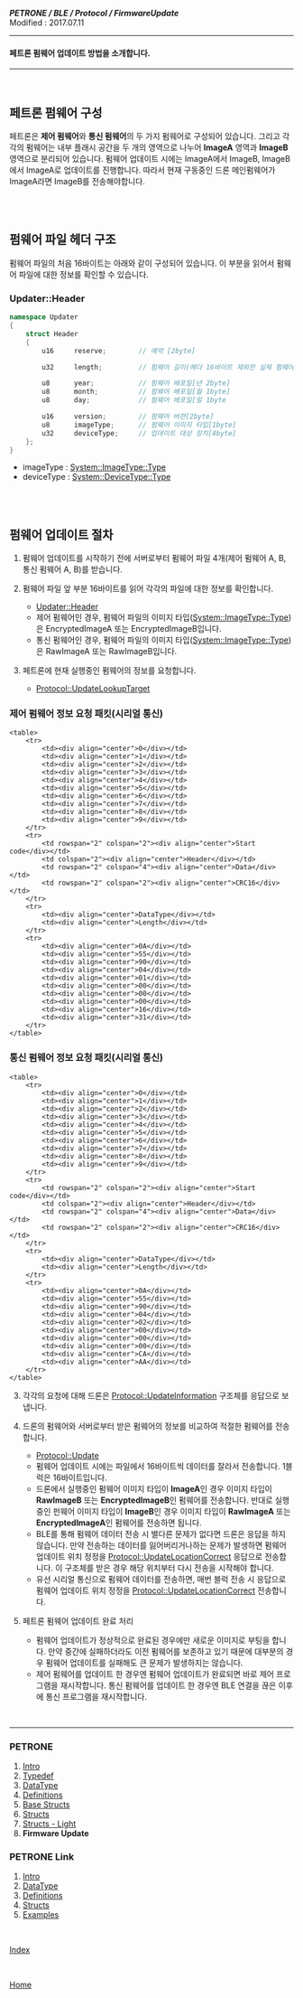 ***PETRONE / BLE / Protocol / FirmwareUpdate***<br>
Modified : 2017.07.11

---

#### 페트론 펌웨어 업데이트 방법을 소개합니다.

---

<br>

## 페트론 펌웨어 구성

페트론은 **제어 펌웨어**와 **통신 펌웨어**의 두 가지 펌웨어로 구성되어 있습니다. 그리고 각각의 펌웨어는 내부 플래시 공간을 두 개의 영역으로 나누어 **ImageA** 영역과 **ImageB** 영역으로 분리되어 있습니다. 펌웨어 업데이트 시에는 ImageA에서 ImageB, ImageB에서 ImageA로 업데이트를 진행합니다. 따라서 현재 구동중인 드론 메인펌웨어가 ImageA라면 ImageB를 전송해야합니다.

<br>
<br>

## 펌웨어 파일 헤더 구조

펌웨어 파일의 처음 16바이트는 아래와 같이 구성되어 있습니다. 이 부분을 읽어서 펌웨어 파일에 대한 정보를 확인할 수 있습니다.<br>
### <a name="UpdaterHeader">Updater::Header</a>
```cpp
namespace Updater
{
    struct Header
    {
        u16     reserve;        // 예약 [2byte]

        u32     length;         // 펌웨어 길이(헤더 16바이트 제외한 실제 펌웨어의 길이)[4byte]

        u8      year;           // 펌웨어 배포일[년 2byte]
        u8      month;          // 펌웨어 배포일[월 1byte]
        u8      day;            // 펌웨어 배포일[일 1byte

        u16     version;        // 펌웨어 버젼[2byte]
        u8      imageType;      // 펌웨어 이미지 타입[1byte]
        u32     deviceType;     // 업데이트 대상 장치[4byte]
    };
}
```
- imageType : [System::ImageType::Type](definitions.md#ImageType)
- deviceType : [System::DeviceType::Type](definitions.md#DeviceType)

<br>
<br>

## 펌웨어 업데이트 절차

1. 펌웨어 업데이트를 시작하기 전에 서버로부터 펌웨어 파일 4개(제어 펌웨어 A, B, 통신 펌웨어 A, B)를 받습니다.

2. 펌웨어 파일 앞 부분 16바이트를 읽어 각각의 파일에 대한 정보를 확인합니다.<br>
    - [Updater::Header](#UpdaterHeader)<br>
    - 제어 펌웨어인 경우, 펌웨어 파일의 이미지 타입([System::ImageType::Type](definitions.md#ImageType))은 EncryptedImageA 또는 EncryptedImageB입니다.
    - 통신 펌웨어인 경우, 펌웨어 파일의 이미지 타입([System::ImageType::Type](definitions.md#ImageType))은 RawImageA 또는 RawImageB입니다.

2. 페트론에 현재 실행중인 펌웨어의 정보를 요청합니다.<br>
    - [Protocol::UpdateLookupTarget](structs.md#UpdateLookupTarget)

### 제어 펌웨어 정보 요청 패킷(시리얼 통신)
    <table>
        <tr>
            <td><div align="center">0</div></td>
            <td><div align="center">1</div></td>
            <td><div align="center">2</div></td>
            <td><div align="center">3</div></td>
            <td><div align="center">4</div></td>
            <td><div align="center">5</div></td>
            <td><div align="center">6</div></td>
            <td><div align="center">7</div></td>
            <td><div align="center">8</div></td>
            <td><div align="center">9</div></td>
        </tr>
        <tr>
            <td rowspan="2" colspan="2"><div align="center">Start code</div></td>
            <td colspan="2"><div align="center">Header</div></td>
            <td rowspan="2" colspan="4"><div align="center">Data</div></td>
            <td rowspan="2" colspan="2"><div align="center">CRC16</div></td>
        </tr>
        <tr>
            <td><div align="center">DataType</div></td>
            <td><div align="center">Length</div></td>
        </tr>
        <tr>
            <td><div align="center">0A</div></td>
            <td><div align="center">55</div></td>
            <td><div align="center">90</div></td>
            <td><div align="center">04</div></td>
            <td><div align="center">01</div></td>
            <td><div align="center">00</div></td>
            <td><div align="center">00</div></td>
            <td><div align="center">00</div></td>
            <td><div align="center">16</div></td>
            <td><div align="center">31</div></td>
        </tr>
    </table>

### 통신 펌웨어 정보 요청 패킷(시리얼 통신)
    <table>
        <tr>
            <td><div align="center">0</div></td>
            <td><div align="center">1</div></td>
            <td><div align="center">2</div></td>
            <td><div align="center">3</div></td>
            <td><div align="center">4</div></td>
            <td><div align="center">5</div></td>
            <td><div align="center">6</div></td>
            <td><div align="center">7</div></td>
            <td><div align="center">8</div></td>
            <td><div align="center">9</div></td>
        </tr>
        <tr>
            <td rowspan="2" colspan="2"><div align="center">Start code</div></td>
            <td colspan="2"><div align="center">Header</div></td>
            <td rowspan="2" colspan="4"><div align="center">Data</div></td>
            <td rowspan="2" colspan="2"><div align="center">CRC16</div></td>
        </tr>
        <tr>
            <td><div align="center">DataType</div></td>
            <td><div align="center">Length</div></td>
        </tr>
        <tr>
            <td><div align="center">0A</div></td>
            <td><div align="center">55</div></td>
            <td><div align="center">90</div></td>
            <td><div align="center">04</div></td>
            <td><div align="center">02</div></td>
            <td><div align="center">00</div></td>
            <td><div align="center">00</div></td>
            <td><div align="center">00</div></td>
            <td><div align="center">CA</div></td>
            <td><div align="center">AA</div></td>
        </tr>
    </table>

3. 각각의 요청에 대해 드론은 [Protocol::UpdateInformation](structs.md#UpdateInformation) 구조체를 응답으로 보냅니다.

4. 드론의 펌웨어와 서버로부터 받은 펌웨어의 정보를 비교하여 적절한 펌웨어를 전송합니다.
    - [Protocol::Update](structs.md#Update)
    - 펌웨어 업데이트 시에는 파일에서 16바이트씩 데이터를 잘라서 전송합니다. 1블럭은 16바이트입니다.
    - 드론에서 실행중인 펌웨어 이미지 타입이 **ImageA**인 경우 이미지 타입이 **RawImageB** 또는 **EncryptedImageB**인 펌웨어를 전송합니다. 반대로 실행중인 펀웨어 이미지 타입이 **ImageB**인 경우 이미지 타입이 **RawImageA** 또는 **EncryptedImageA**인 펌웨어를 전송하면 됩니다.
    - BLE를 통해 펌웨어 데이터 전송 시 별다른 문제가 없다면 드론은 응답을 하지 않습니다. 만약 전송하는 데이터를 잃어버리거나하는 문제가 발생하면 펌웨어 업데이트 위치 정정을 [Protocol::UpdateLocationCorrect](structs.md#UpdateLocationCorrect) 응답으로 전송합니다. 이 구조체를 받은 경우 해당 위치부터 다시 전송을 시작해야 합니다.
    - 유선 시리얼 통신으로 펌웨어 데이터를 전송하면, 매번 블럭 전송 시 응답으로 펌웨어 업데이트 위치 정정을 [Protocol::UpdateLocationCorrect](structs.md#UpdateLocationCorrect) 전송합니다.

5. 페트론 펌웨어 업데이트 완료 처리
    - 펌웨어 업데이트가 정상적으로 완료된 경우에만 새로운 이미지로 부팅을 합니다. 만약 중간에 실패하더라도 이전 펌웨어를 보존하고 있기 때문에 대부분의 경우 펌웨어 업데이트를 실패해도 큰 문제가 발생하지는 않습니다.
    - 제어 펌웨어를 업데이트 한 경우엔 펌웨어 업데이트가 완료되면 바로 제어 프로그램을 재시작합니다. 통신 펌웨어를 업데이트 한 경우엔 BLE 연결을 끊은 이후에 통신 프로그램을 재시작합니다.

<br>

---

### PETRONE

1. [Intro](intro.md)
2. [Typedef](typedef.md)
3. [DataType](datatype.md)
4. [Definitions](definitions.md)
5. [Base Structs](base_structs.md)
6. [Structs](structs.md)
7. [Structs - Light](structs_light.md)
8. **Firmware Update**


### PETRONE Link

1. [Intro](link/intro.md)
2. [DataType](link/datatype.md)
3. [Definitions](link/definitions.md)
4. [Structs](link/structs.md)
5. [Examples](link/examples.md)

<br>

[Index](index.md)

<br>

[Home](../../../../README.md)


